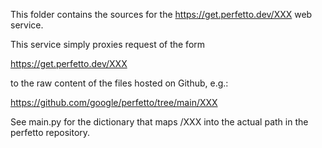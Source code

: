 This folder contains the sources for the
https://get.perfetto.dev/XXX web service.

This service simply proxies request of the form

https://get.perfetto.dev/XXX

to the raw content of the files hosted on Github, e.g.:

https://github.com/google/perfetto/tree/main/XXX

See main.py for the dictionary that maps /XXX into the actual path in the
perfetto repository.
